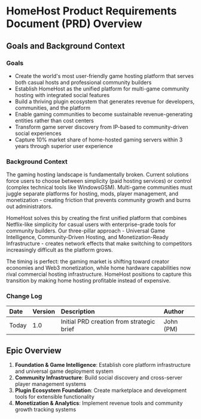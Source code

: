 # HomeHost Product Requirements Document (PRD) Overview

## Goals and Background Context

### Goals

- Create the world's most user-friendly game hosting platform that serves both casual hosts and professional community builders
- Establish HomeHost as the unified platform for multi-game community hosting with integrated social features
- Build a thriving plugin ecosystem that generates revenue for developers, communities, and the platform
- Enable gaming communities to become sustainable revenue-generating entities rather than cost centers
- Transform game server discovery from IP-based to community-driven social experiences
- Capture 10% market share of home-hosted gaming servers within 3 years through superior user experience

### Background Context

The gaming hosting landscape is fundamentally broken. Current solutions force users to choose between simplicity (paid hosting services) or control (complex technical tools like WindowsGSM). Multi-game communities must juggle separate platforms for hosting, mods, player management, and monetization - creating friction that prevents community growth and burns out administrators.

HomeHost solves this by creating the first unified platform that combines Netflix-like simplicity for casual users with enterprise-grade tools for community builders. Our three-pillar approach - Universal Game Intelligence, Community-Driven Hosting, and Monetization-Ready Infrastructure - creates network effects that make switching to competitors increasingly difficult as the platform grows.

The timing is perfect: the gaming market is shifting toward creator economies and Web3 monetization, while home hardware capabilities now rival commercial hosting infrastructure. HomeHost positions to capture this transition by making home hosting profitable instead of expensive.

### Change Log

| Date | Version | Description | Author |
| :--- | :------ | :---------- | :----- |
| Today | 1.0 | Initial PRD creation from strategic brief | John (PM) |

## Epic Overview

1. **Foundation & Game Intelligence**: Establish core platform infrastructure and universal game deployment system
2. **Community Infrastructure**: Build social discovery and cross-server player management systems  
3. **Plugin Ecosystem Foundation**: Create marketplace and development tools for extensible functionality
4. **Monetization & Analytics**: Implement revenue tools and community growth tracking systems